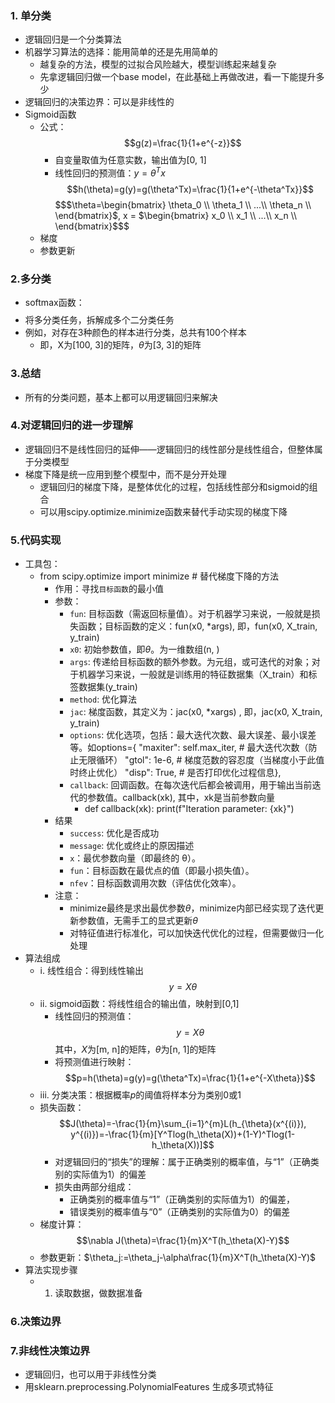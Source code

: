 ### 1. 单分类
- 逻辑回归是一个分类算法
- 机器学习算法的选择：能用简单的还是先用简单的
  - 越复杂的方法，模型的过拟合风险越大，模型训练起来越复杂
  - 先拿逻辑回归做一个base model，在此基础上再做改进，看一下能提升多少
- 逻辑回归的决策边界：可以是非线性的
- Sigmoid函数
  - 公式：$$g(z)=\frac{1}{1+e^{-z}}$$
    - 自变量取值为任意实数，输出值为[0, 1]
    - 线性回归的预测值：$y=\theta^Tx$ $$h(\theta)=g(y)=g(\theta^Tx)=\frac{1}{1+e^{-\theta^Tx}}$$ $$$\theta=\begin{bmatrix} \theta_0 \\ \theta_1 \\ ...\\ \theta_n \\ \end{bmatrix}$, x = $\begin{bmatrix} x_0 \\ x_1 \\ ...\\ x_n \\ \end{bmatrix}$$$
  - 梯度
  - 参数更新

### 2.多分类
- softmax函数：$$$$
- 将多分类任务，拆解成多个二分类任务
- 例如，对存在3种颜色的样本进行分类，总共有100个样本
  - 即，X为[100, 3]的矩阵，$\theta$为[3, 3]的矩阵

### 3.总结
- 所有的分类问题，基本上都可以用逻辑回归来解决

### 4.对逻辑回归的进一步理解
- 逻辑回归不是线性回归的延伸——逻辑回归的线性部分是线性组合，但整体属于分类模型
- 梯度下降是统一应用到整个模型中，而不是分开处理
  - 逻辑回归的梯度下降，是整体优化的过程，包括线性部分和sigmoid的组合
  - 可以用scipy.optimize.minimize函数来替代手动实现的梯度下降

### 5.代码实现
- 工具包：
  - from scipy.optimize import minimize # 替代梯度下降的方法
    - 作用：寻找`目标函数`的最小值
    - 参数：
      - `fun`: 目标函数（需返回标量值）。对于机器学习来说，一般就是损失函数；目标函数的定义：fun(x0, *args), 即，fun(x0, X_train, y_train)
      - `x0`: 初始参数值，即$\theta$。为一维数组(n, )
      - `args`: 传递给目标函数的额外参数。为元组，或可迭代的对象；对于机器学习来说，一般就是训练用的特征数据集（X_train）和标签数据集(y_train)
      - `method`: 优化算法
      - `jac`: 梯度函数，其定义为：jac(x0, *xargs) , 即，jac(x0, X_train, y_train)
      - `options`: 优化选项，包括：最大迭代次数、最大误差、最小误差等。如options={
                    "maxiter": self.max_iter, # 最大迭代次数（防止无限循环）
                    "gtol": 1e-6, # 梯度范数的容忍度（当梯度小于此值时终止优化）
                    "disp": True, # 是否打印优化过程信息},
      - `callback`: 回调函数。在每次迭代后都会被调用，用于输出当前迭代的参数值。callback(xk), 其中，xk是当前参数向量
        - def callback(xk):
         print(f"Iteration parameter: {xk}")
    - 结果
      - `success`: 优化是否成功
      - `message`: 优化或终止的原因描述
      - `x`：最优参数向量（即最终的 θ）。
      - `fun`：目标函数在最优点的值（即最小损失值）。
      - `nfev`：目标函数调用次数（评估优化效率）。
    - 注意：
      - minimize最终是求出最优参数$\theta$，minimize内部已经实现了迭代更新参数值，无需手工的显式更新$\theta$
      - 对特征值进行标准化，可以加快迭代优化的过程，但需要做归一化处理
- 算法组成
  - i. 线性组合：得到线性输出 $$y = X\theta$$
  - ii. sigmoid函数：将线性组合的输出值，映射到[0,1]
    - 线性回归的预测值：$$y=X\theta$$其中，$X$为[m, n]的矩阵，$\theta$为[n, 1]的矩阵
    - 将预测值进行映射：$$p=h(\theta)=g(y)=g(\theta^Tx)=\frac{1}{1+e^{-X\theta}}$$
  - iii. 分类决策：根据概率$p$的阈值将样本分为类别0或1
  - 损失函数：$$J(\theta)=-\frac{1}{m}\sum_{i=1}^{m}L(h_{\theta}(x^{(i)}), y^{(i)})=-\frac{1}{m}[Y^Tlog(h_\theta(X))+(1-Y)^Tlog(1-h_\theta(X))]$$
    - 对逻辑回归的“损失”的理解：属于正确类别的概率值，与“1”（正确类别的实际值为1）的偏差
    - 损失由两部分组成：
      - 正确类别的概率值与“1”（正确类别的实际值为1）的偏差，
      - 错误类别的概率值与“0”（正确类别的实际值为0）的偏差
  - 梯度计算：$$\nabla J(\theta)=\frac{1}{m}X^T(h_\theta(X)-Y)$$
  - 参数更新：$\theta_j:=\theta_j-\alpha\frac{1}{m}X^T(h_\theta(X)-Y)$
- 算法实现步骤
  - 1. 读取数据，做数据准备

### 6.决策边界

### 7.非线性决策边界
- 逻辑回归，也可以用于非线性分类
- 用sklearn.preprocessing.PolynomialFeatures 生成多项式特征